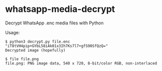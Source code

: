 # whatsapp-media-decrypt
Decrypt WhatsApp .enc media files with Python

Usage:

```
$ python3 decrypt.py file.enc "iT8tVH4pip+GYbL58iAk01x3Ih7Ks7l7+gfS90SfQzQ="
Decrypted image (hopefully)

$ file file.png
file.png: PNG image data, 540 x 720, 8-bit/color RGB, non-interlaced
```
